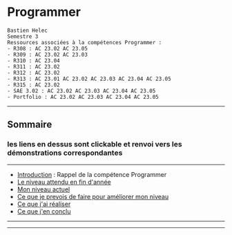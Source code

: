 # Programmer

```
Bastien Helec
Semestre 3
Ressources associées à la compétences Programmer : 
- R308 : AC 23.02 AC 23.05
- R309 : AC 23.02 AC 23.03
- R310 : AC 23.04
- R311 : AC 23.02
- R312 : AC 23.02
- R313 : AC 23.01 AC 23.02 AC 23.03 AC 23.04 AC 23.05
- R315 : AC 23.02
- SAE 3.02 : AC 23.02 AC 23.03 AC 23.04 AC 23.05
- Portfolio : AC 23.02 AC 23.03 AC 23.04 AC 23.05
```

---
## <a id="Sommaire" style="textdecoration:none"></a> Sommaire
### les liens en dessus sont clickable et renvoi vers les démonstrations correspondantes
---
- [Introduction](#Introduction) : Rappel de la compétence Programmer
- [Le niveau attendu en fin d'année ](#1.)
- [Mon niveau actuel](#2.)
- [Ce que je prevois de faire pour améliorer mon niveau](#3.)
- [Ce que j'ai réaliser](#4.)
- [Ce que j'en conclu](#5.)

---
<script>
// JavaScript code to insert current date and time into footer
var currentDateTime = new Date().toLocaleString();
document.write("<footer>" + currentDateTime + " &copy Helec Bastien. All Rights Reserved.</footer>");
</script>

---